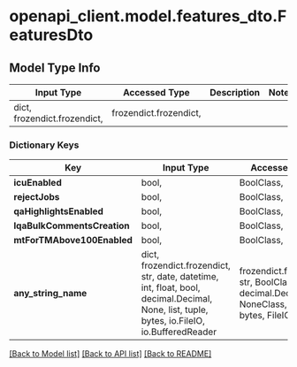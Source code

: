 # openapi_client.model.features_dto.FeaturesDto

## Model Type Info
Input Type | Accessed Type | Description | Notes
------------ | ------------- | ------------- | -------------
dict, frozendict.frozendict,  | frozendict.frozendict,  |  | 

### Dictionary Keys
Key | Input Type | Accessed Type | Description | Notes
------------ | ------------- | ------------- | ------------- | -------------
**icuEnabled** | bool,  | BoolClass,  |  | [optional] 
**rejectJobs** | bool,  | BoolClass,  |  | [optional] 
**qaHighlightsEnabled** | bool,  | BoolClass,  |  | [optional] 
**lqaBulkCommentsCreation** | bool,  | BoolClass,  |  | [optional] 
**mtForTMAbove100Enabled** | bool,  | BoolClass,  |  | [optional] 
**any_string_name** | dict, frozendict.frozendict, str, date, datetime, int, float, bool, decimal.Decimal, None, list, tuple, bytes, io.FileIO, io.BufferedReader | frozendict.frozendict, str, BoolClass, decimal.Decimal, NoneClass, tuple, bytes, FileIO | any string name can be used but the value must be the correct type | [optional]

[[Back to Model list]](../../README.md#documentation-for-models) [[Back to API list]](../../README.md#documentation-for-api-endpoints) [[Back to README]](../../README.md)

